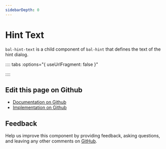 ```yaml
---
sidebarDepth: 0
---
```



# Hint Text

`bal-hint-text` is a child component of `bal-hint` that defines the text of the hint dialog.




<!-- docs:child of bal-hint -->

:::: tabs :options="{ useUrlFragment: false }"


::::

## Edit this page on Github

* [Documentation on Github](https://github.com/baloise/design-system/blob/master/docs/src/components/components/bal-hint-text.md)
* [Implementation on Github](https://github.com/baloise/design-system/blob/master/packages/components/src/components/bal-hint-text)

## Feedback

Help us improve this component by providing feedback, asking questions, and leaving any other comments on [GitHub](https://github.com/baloise/design-system/issues/new).

